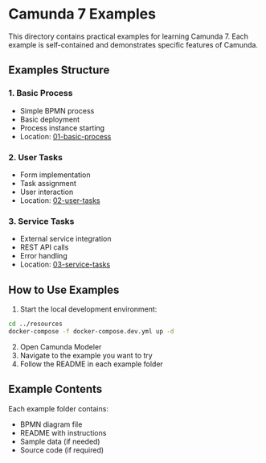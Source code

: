 # Camunda 7 Examples

This directory contains practical examples for learning Camunda 7. Each example is self-contained and demonstrates specific features of Camunda.

## Examples Structure

### 1. Basic Process
- Simple BPMN process
- Basic deployment
- Process instance starting
- Location: [01-basic-process](./01-basic-process)

### 2. User Tasks
- Form implementation
- Task assignment
- User interaction
- Location: [02-user-tasks](./02-user-tasks)

### 3. Service Tasks
- External service integration
- REST API calls
- Error handling
- Location: [03-service-tasks](./03-service-tasks)

## How to Use Examples

1. Start the local development environment:
```bash
cd ../resources
docker-compose -f docker-compose.dev.yml up -d
```

2. Open Camunda Modeler
3. Navigate to the example you want to try
4. Follow the README in each example folder

## Example Contents
Each example folder contains:
- BPMN diagram file
- README with instructions
- Sample data (if needed)
- Source code (if required)
